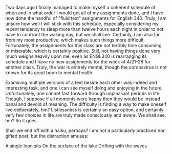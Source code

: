 Two days ago I finally managed to make myself a coherent schedule of when and in what order I would get all of my assignments done, and I have now done the handful of "fluid text" assignments for English 340. Truly, I am unsure how well I will stick with this schedule, especially considering my recent tendency to sleep more than twelve hours each night in order to not have to confront the waking day, but we shall see. Certainly, I am also far from my most productive, which makes such things more difficult. Fortunately, the assignments for this class are not terribly time consuming or miserable, which is certainly positive. Still, not having things done very much weighs heavily upon me, even as ENGL340 is rearranging its schedule and I have no new assignments for the week of 4/21-28 for another class. Truly, the war is entirely mental, though the coronavirus is not known for its great boon to mental health.

Examining multiple versions of a text beside each other was indeed and interesting task, and one I can see myself doing and enjoying in the future. Unfortunately, one cannot fast forward through unpleasant periods in life. Though, I suppose if all moments were happy then they would be instead banal and devoid of meaning. The difficulty is finding a way to make oneself live deliberately, hm? Listlessness is certainly an easy option, and certainly very few choices in life are truly made consciously and aware. We shall see, hm? So it goes.

Shall we end off with a haiku, perhaps? I am not a particularly practiced nor gifted poet, but the distraction amuses:

A single loon sits
On the surface of the lake
Drifting with the waves